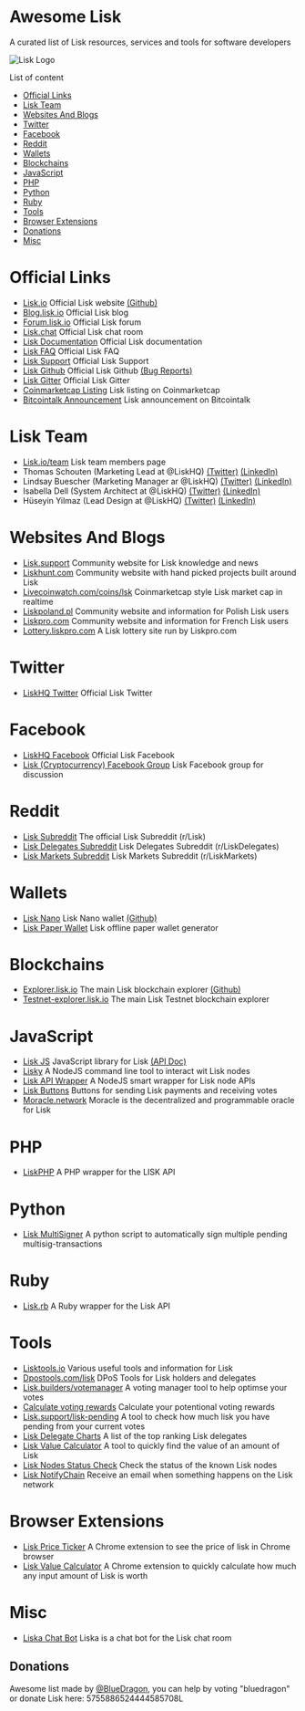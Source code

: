 Awesome Lisk
===============
A curated list of Lisk resources, services and tools for software developers

![Lisk Logo](https://github.com/BlueDragon555/awesome-lisk/blob/master/Lisk.jpg?raw=true)

List of content

- [Official Links](#official-links)
- [Lisk Team](#lisk-team)
- [Websites And Blogs](#websites-and-blogs)
- [Twitter](#twitter)
- [Facebook](#facebook)
- [Reddit](#reddit)
- [Wallets](#wallets)
- [Blockchains](#blockchains)
- [JavaScript](#javascript)
- [PHP](#php)
- [Python](#python)
- [Ruby](#ruby)
- [Tools](#tools)
- [Browser Extensions](#browser-extensions)
- [Donations](#donations)
- [Misc](#misc)

# Official Links
* [Lisk.io](https://lisk.io) Official Lisk website [(Github)](https://github.com/LiskHQ/lisk-website)
* [Blog.lisk.io](https://blog.lisk.io) Official Lisk blog
* [Forum.lisk.io](https://forum.lisk.io) Official Lisk forum
* [Lisk.chat](https://lisk.chat) Official Lisk chat room
* [Lisk Documentation](https://docs.lisk.io/docs) Official Lisk documentation
* [Lisk FAQ](https://docs.lisk.io/docs/faqs) Official Lisk FAQ
* [Lisk Support](https://lisk.zendesk.com/hc/en-us) Official Lisk Support
* [Lisk Github](https://github.com/LiskHQ) Official Lisk Github [(Bug Reports)](https://github.com/LiskHQ/lisk/issues)
* [Lisk Gitter](https://gitter.im/LiskHQ/lisk) Official Lisk Gitter
* [Coinmarketcap Listing](https://coinmarketcap.com/currencies/lisk) Lisk listing on Coinmarketcap
* [Bitcointalk Announcement](https://bitcointalk.org/index.php?topic=1346646) Lisk announcement on Bitcointalk

# Lisk Team
* [Lisk.io/team](https://lisk.io/team) Lisk team members page
* Thomas Schouten (Marketing Lead at @LiskHQ) [(Twitter)](https://twitter.com/Thomelsch) [(LinkedIn)](https://www.linkedin.com/in/thomasmschouten) 
* Lindsay Buescher (Marketing Manager ar @LiskHQ) [(Twitter)](https://twitter.com/Lindsay4Liberty) [(LinkedIn)](https://linkedin.com/in/lindsaybuescher) 
* Isabella Dell (System Architect at @LiskHQ) [(Twitter)](https://twitter.com/Isabella_Lisk) [(LinkedIn)](https://linkedin.com/in/dellisabella) 
* Hüseyin Yilmaz (Lead Design at @LiskHQ) [(Twitter)](https://twitter.com/imfine_thankyou) [(LinkedIn)](https://www.linkedin.com/in/h%25C3%25BCseyin-yilmaz-48529460) 

# Websites And Blogs
* [Lisk.support](https://lisk.support) Community website for Lisk knowledge and news
* [Liskhunt.com](https://liskhunt.com) Community website with hand picked projects built around Lisk
* [Livecoinwatch.com/coins/lsk](https://www.livecoinwatch.com/coins/LSK) Coinmarketcap style Lisk market cap in realtime
* [Liskpoland.pl](http://liskpoland.pl) Community website and information for Polish Lisk users
* [Liskpro.com](https://www.liskpro.com) Community website and information for French Lisk users
* [Lottery.liskpro.com](http://lottery.liskpro.com) A Lisk lottery site run by Liskpro.com

# Twitter
* [LiskHQ Twitter](https://twitter.com/LiskHQ) Official Lisk Twitter

# Facebook
* [LiskHQ Facebook](https://www.facebook.com/LiskHQ) Official Lisk Facebook
* [Lisk (Cryptocurrency) Facebook Group](https://www.facebook.com/groups/329214464226295) Lisk Facebook group for discussion

# Reddit
* [Lisk Subreddit](https://www.reddit.com/r/Lisk) The official Lisk Subreddit (r/Lisk)
* [Lisk Delegates Subreddit](https://www.reddit.com/r/LiskDelegates) Lisk Delegates Subreddit (r/LiskDelegates)
* [Lisk Markets Subreddit](https://www.reddit.com/r/LiskMarkets) Lisk Markets Subreddit (r/LiskMarkets)

# Wallets
* [Lisk Nano](https://github.com/LiskHQ/lisk-nano/releases) Lisk Nano wallet [(Github)](https://github.com/LiskHQ/lisk-nano)
* [Lisk Paper Wallet](https://liskpaper.com) Lisk offline paper wallet generator

# Blockchains
* [Explorer.lisk.io](https://explorer.lisk.io) The main Lisk blockchain explorer [(Github)](https://github.com/LiskHQ/lisk-explorer)
* [Testnet-explorer.lisk.io](https://testnet-explorer.lisk.io) The main Lisk Testnet blockchain explorer

# JavaScript
* [Lisk JS](https://github.com/LiskHQ/lisk-js) JavaScript library for Lisk [(API Doc)](https://liskhq.github.io/lisk-js)
* [Lisky](https://github.com/LiskHQ/lisky) A NodeJS command line tool to interact wit Lisk nodes
* [Lisk API Wrapper](https://github.com/dakk/liskapi) A NodeJS smart wrapper for Lisk node APIs
* [Lisk Buttons](https://github.com/lisk-builders/lisk-buttons) Buttons for sending Lisk payments and receiving votes
* [Moracle.network](https://moracle.network) Moracle is the decentralized and programmable oracle for Lisk

# PHP
* [LiskPHP](https://github.com/cb0/LiskPHP) A PHP wrapper for the LISK API

# Python
* [Lisk MultiSigner](https://github.com/simonmorgenthaler/Lisk-multiSigner) A python script to automatically sign multiple pending multisig-transactions

# Ruby
* [Lisk.rb](https://github.com/4fryn/lisk.rb) A Ruby wrapper for the Lisk API

# Tools
* [Lisktools.io](https://lisktools.io) Various useful tools and information for Lisk
* [Dpostools.com/lisk](https://dpostools.com/LISK) DPoS Tools for Lisk holders and delegates
* [Lisk.builders/votemanager](https://lisk.builders/votemanager) A voting manager tool to help optimse your votes
* [Calculate voting rewards](https://pool.goforli.sk/rewards/calculator) Calculate your potentional voting rewards
* [Lisk.support/lisk-pending](https://lisk.support/lisk-pending) A tool to check how much lisk you have pending from your current votes
* [Lisk Delegate Charts](https://monivea.com/lisk-delegate-charts) A list of the top ranking Lisk delegates
* [Lisk Value Calculator](https://bluedragon555.github.io/Lisk-Value-Calculator) A tool to quickly find the value of an amount of Lisk
* [Lisk Nodes Status Check](https://bluedragon555.github.io/Lisk-Nodes-Status-Check) Check the status of the known Lisk nodes
* [Lisk NotifyChain](https://lisk.notifychain.com) Receive an email when something happens on the Lisk network

# Browser Extensions
* [Lisk Price Ticker](https://chrome.google.com/webstore/detail/lisk-ticker/nddfpgnfeckojmofblmofodikhbplbfd) A Chrome extension to see the price of lisk in Chrome browser
* [Lisk Value Calculator](https://chrome.google.com/webstore/detail/lisk-value-calculator/ebbaejiebkagmdfnhmnmffkjmeejpmok) A Chrome extension to quickly calculate how much any input amount of Lisk is worth

# Misc
* [Liska Chat Bot](https://forum.lisk.io/viewtopic.php?t=659) Liska is a chat bot for the Lisk chat room

## Donations
Awesome list made by [@BlueDragon](https://github.com/BlueDragon555), you can help by voting "bluedragon" or donate Lisk here: 5755886524444585708L
